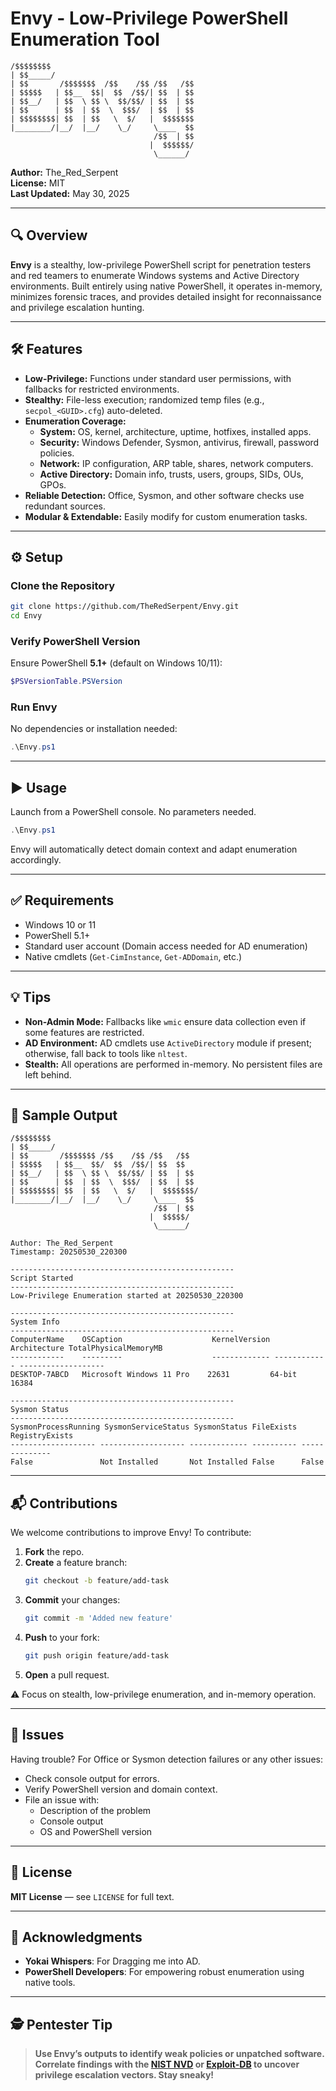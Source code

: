 
# Envy - Low-Privilege PowerShell Enumeration Tool

```
/$$$$$$$$                               
| $$_____/                               
| $$       /$$$$$$$  /$$    /$$ /$$   /$$
| $$$$$   | $$__  $$|  $$  /$$/| $$  | $$
| $$__/   | $$  \ $$ \  $$/$$/ | $$  | $$
| $$      | $$  | $$  \  $$$/  | $$  | $$
| $$$$$$$$| $$  | $$   \  $/   |  $$$$$$$
|________/|__/  |__/    \_/     \____  $$
                                /$$  | $$
                               |  $$$$$$/
                                \______/
```

**Author:** The_Red_Serpent  
**License:** MIT  
**Last Updated:** May 30, 2025

---

## 🔍 Overview

**Envy** is a stealthy, low-privilege PowerShell script for penetration testers and red teamers to enumerate Windows systems and Active Directory environments. Built entirely using native PowerShell, it operates in-memory, minimizes forensic traces, and provides detailed insight for reconnaissance and privilege escalation hunting.

---

## 🛠️ Features

- **Low-Privilege:** Functions under standard user permissions, with fallbacks for restricted environments.
- **Stealthy:** File-less execution; randomized temp files (e.g., `secpol_<GUID>.cfg`) auto-deleted.
- **Enumeration Coverage:**
  - **System:** OS, kernel, architecture, uptime, hotfixes, installed apps.
  - **Security:** Windows Defender, Sysmon, antivirus, firewall, password policies.
  - **Network:** IP configuration, ARP table, shares, network computers.
  - **Active Directory:** Domain info, trusts, users, groups, SIDs, OUs, GPOs.
- **Reliable Detection:** Office, Sysmon, and other software checks use redundant sources.
- **Modular & Extendable:** Easily modify for custom enumeration tasks.

---

## ⚙️ Setup

### Clone the Repository
```bash
git clone https://github.com/TheRedSerpent/Envy.git
cd Envy
```

### Verify PowerShell Version

Ensure PowerShell **5.1+** (default on Windows 10/11):

```powershell
$PSVersionTable.PSVersion
```

### Run Envy

No dependencies or installation needed:

```powershell
.\Envy.ps1
```

---

## ▶️ Usage

Launch from a PowerShell console. No parameters needed.

```powershell
.\Envy.ps1
```

Envy will automatically detect domain context and adapt enumeration accordingly.

---

## ✅ Requirements

- Windows 10 or 11
- PowerShell 5.1+
- Standard user account (Domain access needed for AD enumeration)
- Native cmdlets (`Get-CimInstance`, `Get-ADDomain`, etc.)

---

## 💡 Tips

- **Non-Admin Mode:** Fallbacks like `wmic` ensure data collection even if some features are restricted.
- **AD Environment:** AD cmdlets use `ActiveDirectory` module if present; otherwise, fall back to tools like `nltest`.
- **Stealth:** All operations are performed in-memory. No persistent files are left behind.

---

## 📄 Sample Output

```
/$$$$$$$$                               
| $$_____/                               
| $$       /$$$$$$$ /$$    /$$ /$$   /$$
| $$$$$   | $$__  $$/  $$  /$$/| $$  $$
| $$__/   | $$  \ $$ \  $$/$$/ | $$  | $$
| $$      | $$  | $$  \  $$$/  | $$  | $$
| $$$$$$$$| $$  | $$   \  $/   |  $$$$$$$/
|________/|__/  |__/    \_/     \____  $$
                                /$$  | $$
                               |  $$$$$/
                                \______/
 
Author: The_Red_Serpent  
Timestamp: 20250530_220300

--------------------------------------------------
Script Started
--------------------------------------------------
Low-Privilege Enumeration started at 20250530_220300

--------------------------------------------------
System Info
--------------------------------------------------
ComputerName    OSCaption                    KernelVersion Architecture TotalPhysicalMemoryMB
------------    ---------                    ------------- ------------ -------------------
DESKTOP-7ABCD   Microsoft Windows 11 Pro    22631         64-bit       16384

--------------------------------------------------
Sysmon Status
--------------------------------------------------
SysmonProcessRunning SysmonServiceStatus SysmonStatus FileExists RegistryExists
------------------- ------------------- ------------- ---------- --------------
False               Not Installed       Not Installed False      False
```

---

## 📬 Contributions

We welcome contributions to improve Envy! To contribute:

1. **Fork** the repo.
2. **Create** a feature branch:
   ```bash
   git checkout -b feature/add-task
   ```
3. **Commit** your changes:
   ```bash
   git commit -m 'Added new feature'
   ```
4. **Push** to your fork:
   ```bash
   git push origin feature/add-task
   ```
5. **Open** a pull request.

⚠️ Focus on stealth, low-privilege enumeration, and in-memory operation.

---

## 🐞 Issues

Having trouble? For Office or Sysmon detection failures or any other issues:

- Check console output for errors.
- Verify PowerShell version and domain context.
- File an issue with:
  - Description of the problem
  - Console output
  - OS and PowerShell version

---

## 📄 License

**MIT License** — see `LICENSE` for full text.

---

## 🙏 Acknowledgments

- **Yokai Whispers**: For Dragging me into AD.
- **PowerShell Developers**: For empowering robust enumeration using native tools.

---

## 🕵️ Pentester Tip

> **Use Envy’s outputs to identify weak policies or unpatched software. Correlate findings with the [NIST NVD](https://nvd.nist.gov/) or [Exploit-DB](https://www.exploit-db.com/) to uncover privilege escalation vectors. Stay sneaky!**

